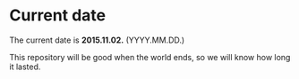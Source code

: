 # Current date

The current date is **2015.11.02.** (YYYY.MM.DD.)

This repository will be good when the world ends, so we will know how long it lasted.